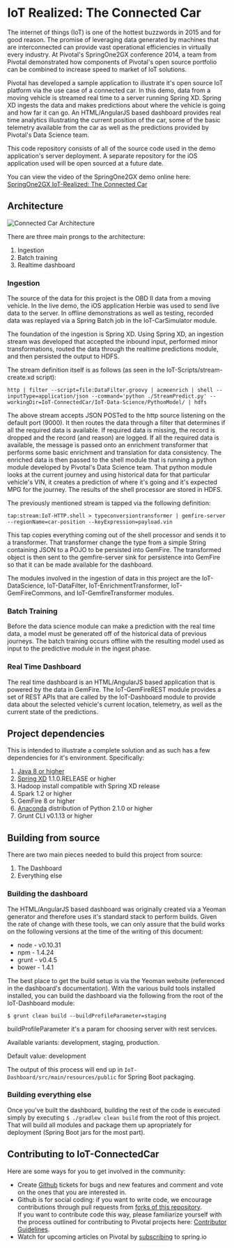 # IoT Realized: The Connected Car
The internet of things (IoT) is one of the hottest buzzwords in 2015 and for good 
reason. The promise of leveraging data generated by machines that are interconnected can 
provide vast operational efficiencies in virtually every industry. At Pivotal's 
SpringOne2GX conference 2014, a team from Pivotal demonstrated how components of Pivotal's 
open source portfolio can be combined to increase speed to market of IoT solutions.

Pivotal has developed a sample application to illustrate it's open source IoT platform 
via the use case of a connected car.  In this demo, data from a moving vehicle is streamed
real time to a server running Spring XD.  Spring XD ingests the data and makes predictions
about where the vehicle is going and how far it can go.  An HTML/AngularJS based dashboard
provides real time analytics illustrating the current position of the car, some of the 
basic telemetry available from the car as well as the predictions provided by Pivotal's 
Data Science team.

This code repository consists of all of the source code used in the demo application's 
server deployment.  A separate repository for the iOS application used will be open 
sourced at a future date.

You can view the video of the SpringOne2GX demo online here: 
[SpringOne2GX IoT-Realized: The Connected Car](https://www.youtube.com/watch?v=cejQ46IQpUI)

## Architecture

![Connected Car Architecture](/src/main/resources/images/ConnectedCarArchitecture.jpg)

There are three main prongs to the architecture:

1. Ingestion
2. Batch training
3. Realtime dashboard

### Ingestion
The source of the data for this project is the OBD II data from a moving vehicle.  In the 
live demo, the iOS application Herbie was used to send live data to the server.  In 
offline demonstrations as well as testing, recorded data was replayed via a Spring Batch 
job in the IoT-CarSimulator module.

The foundation of the ingestion is Spring XD.  Using Spring XD, an ingestion stream was 
developed that accepted the inbound input, performed minor transformations, routed the 
data through the realtime predictions module, and then persisted the output to HDFS.

The stream definition itself is as follows (as seen in the IoT-Scripts/stream-create.xd 
script):

```
http | filter --script=file:DataFilter.groovy | acmeenrich | shell --inputType=application/json --command='python ./StreamPredict.py' --workingDir=IoT-ConnectedCar/IoT-Data-Science/PythonModel/ | hdfs
```

The above stream accepts JSON POSTed to the http source listening on the default port 
(9000).  It then routes the data through a filter that determines if all the required data
is available.  If required data is missing, the record is dropped and the record (and 
reason) are logged.  If all the required data is available, the message is passed onto an
enrichment transformer that performs some basic enrichment and translation for data 
consistency.  The enriched data is then passed to the shell module that is running a 
python module developed by Pivotal's Data Science team.  That python module looks at the 
current journey and using historical data for that particular vehicle's VIN, it creates a
prediction of where it's going and it's expected MPG for the journey.  The results of the 
shell processor are stored in HDFS.

The previously mentioned stream is tapped via the following definition:

```
tap:stream:IoT-HTTP.shell > typeconversiontransformer | gemfire-server --regionName=car-position --keyExpression=payload.vin
```

This tap copies everything coming out of the shell processor and sends it to a transformer.
That transformer change the type from a simple String containing JSON to a POJO to be 
persisted into GemFire.  The transformed object is then sent to the gemfire-server sink
for persistence into GemFire so that it can be made available for the dashboard.

The modules involved in the ingestion of data in this project are the IoT-DataScience, 
IoT-DataFilter, IoT-EnrichmentTransformer, IoT-GemFireCommons, and IoT-GemfireTransformer 
modules.

### Batch Training
Before the data science module can make a prediction with the real time data, a model must
be generated off of the historical data of previous journeys.  The batch training occurs 
offline with the resulting model used as input to the predictive module in the ingest 
phase.

### Real Time Dashboard
The real time dashboard is an HTML/AngularJS based application that is powered by the data
in GemFire.  The IoT-GemFireREST module provides a set of REST APIs that are called by the
IoT-Dashboard module to provide data about the selected vehicle's current location, 
telemetry, as well as the current state of the predictions.

## Project dependencies
This is intended to illustrate a complete solution and as such has a few dependencies for
it's environment.  Specifically:

1. [Java 8 or higher](http://www.oracle.com/technetwork/java/javase/downloads/index.html)
2. [Spring XD](https://spring.io/projects/spring-xd) 1.1.0.RELEASE or higher
3. Hadoop install compatible with Spring XD release
4. Spark 1.2 or higher
5. GemFire 8 or higher
6. [Anaconda](http://continuum.io/downloads) distribution of Python 2.1.0 or higher
7. Grunt CLI v0.1.13 or higher

## Building from source
There are two main pieces needed to build this project from source:

1. The Dashboard
2. Everything else

### Building the dashboard

The HTML/AngularJS based dashboard was originally created via a Yeoman generator and 
therefore uses it's standard stack to perform builds.  Given
the rate of change with these tools, we can only assure that the build works on the 
following versions at the time of the writing of this document:

* node - v0.10.31
* npm - 1.4.24
* grunt - v0.4.5
* bower - 1.4.1

The best place to get the build setup is via the Yeoman website (referenced in the 
dashboard's documentation).  With the various build tools installed installed, you can 
build the dashboard via the following from the root of the IoT-Dashboard module:

```
$ grunt clean build --buildProfileParameter=staging
```

buildProfileParameter it's a param for choosing server with rest services. 

Available variants: development, staging, production.

Default value: development


The output of this process will end up in `IoT-Dashboard/src/main/resources/public` for 
Spring Boot packaging.

### Building everything else
Once you've built the dashboard, building the rest of the code is executed simply by 
executing `$ ./gradlew clean build` from the root of this project.  That will build all
 modules and package them up apropriately for deployment (Spring Boot jars for the most 
 part).

## Contributing to IoT-ConnectedCar

Here are some ways for you to get involved in the community:

* Create [Github](https://github.com/Pivotal-Field-Engineering/IoT-ConnectedCar/issues) 
tickets for bugs and new features and comment and vote on the ones that you are interested 
in.
* Github is for social coding: if you want to write code, we encourage contributions 
through pull requests from [forks of this repository](http://help.github.com/forking/).  
If you want to contribute code this way, please familiarize yourself with the process 
outlined for contributing to Pivotal projects here: 
[Contributor Guidelines](https://github.com/Pivotal-Field-Engineering/IoT-ConnectedCar/blob/master/CONTRIBUTING.md).
* Watch for upcoming articles on Pivotal by 
[subscribing](http://blog.pivotal.io/feed) to spring.io

